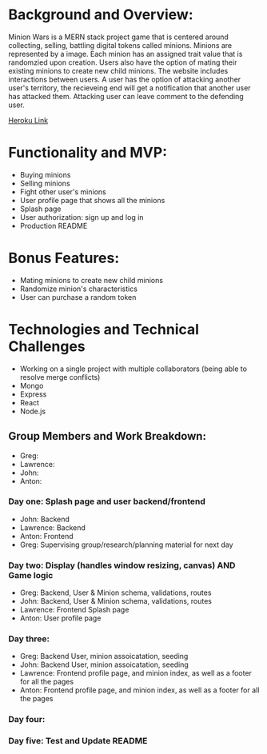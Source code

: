 # Background and Overview:
Minion Wars is a MERN stack project game that is centered around collecting, selling, battling digital tokens called minions. Minions are represented by a image. Each minion has an assigned trait value that is randomzied upon creation. Users also have the option of mating their existing minions to create new child minions. The website includes interactions between users. A user has the option of attacking another user's territory, the recieveing end will get a notification that another user has attacked them. Attacking user can leave comment to the defending user.  

[Heroku Link](https://minion-wars.herokuapp.com/#/)

# Functionality and MVP:
* Buying minions
* Selling minions
* Fight other user's minions
* User profile page that shows all the minions
* Splash page
* User authorization: sign up and log in
* Production README

# Bonus Features:
* Mating minions to create new child minions
* Randomize minion's characteristics
* User can purchase a random token

# Technologies and Technical Challenges 
* Working on a single project with multiple collaborators (being able to resolve merge conflicts)
* Mongo
* Express
* React
* Node.js

## Group Members and Work Breakdown:
* Greg: 
* Lawrence:
* John:
* Anton:

### Day one: Splash page and user backend/frontend
* John: Backend 
* Lawrence: Backend
* Anton: Frontend 
* Greg: Supervising group/research/planning material for next day 

### Day two: Display (handles window resizing, canvas) AND Game logic
* Greg: Backend, User & Minion schema, validations, routes
* John: Backend, User & Minion schema, validations, routes
* Lawrence: Frontend Splash page
* Anton: User profile page

### Day three: 
* Greg: Backend User, minion assoicatation, seeding 
* John: Backend User, minion assoicatation, seeding
* Lawrence: Frontend profile page, and minion index, as well as a footer for all the pages
* Anton: Frontend profile page, and minion index, as well as a footer for all the pages

### Day four: 
<!-- * Greg: sprite animation/engine
* John: display/css/adding sprite platforms
* Lawrence: sprite animation/engine
* Anton: display/CSS/adding sprite platforms -->

### Day five: Test and Update README
<!-- * Greg: stress test game
* Lawrence: refactoring CSS
* Anton: stress test game
* John: refactoring CSS -->
